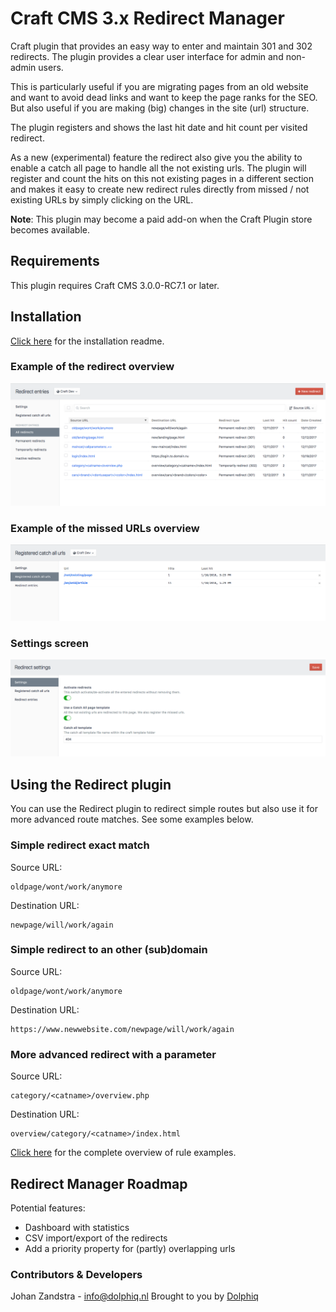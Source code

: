 # Craft CMS 3.x Redirect Manager

Craft plugin that provides an easy way to enter and maintain 301 and 302 redirects. The plugin provides a clear user interface for admin and non-admin users.

This is particularly useful if you are migrating pages from an old website and want to avoid dead links and want to keep the page ranks for the SEO. But also useful if you are making (big) changes in the site (url) structure.

The plugin registers and shows the last hit date and hit count per visited redirect.

As a new (experimental) feature the redirect also give you the ability to enable a catch all page to handle all the not existing urls. The plugin will register and count the hits on this not existing pages in a different section and makes it easy to create new redirect rules directly from missed / not existing URLs by simply clicking on the URL.

**Note**: This plugin may become a paid add-on when the Craft Plugin store becomes available.

## Requirements
This plugin requires Craft CMS 3.0.0-RC7.1 or later.

## Installation

[Click here](INSTALL.md) for the installation readme.

### Example of the redirect overview
![Screenshot](resources/screenshots/redirects_overview_example_rc5.png)

### Example of the missed URLs overview
![Screenshot](resources/screenshots/catchall_overview_example_rc5.png)

### Settings screen
![Screenshot](resources/screenshots/settings_overview_example_rc5.png)


## Using the Redirect plugin

You can use the Redirect plugin to redirect simple routes but also use it for more advanced route matches. See some examples below.

### Simple redirect exact match
Source URL:
```
oldpage/wont/work/anymore
```
Destination URL:
```
newpage/will/work/again
```

### Simple redirect to an other (sub)domain
Source URL:
```
oldpage/wont/work/anymore
```
Destination URL:
```
https://www.newwebsite.com/newpage/will/work/again
```

### More advanced redirect with a parameter
Source URL:
```
category/<catname>/overview.php
```
Destination URL:
```
overview/category/<catname>/index.html
```
[Click here](RULES.md) for the complete overview of rule examples.

## Redirect Manager Roadmap

Potential features:

* Dashboard with statistics
* CSV import/export of the redirects
* Add a priority property for (partly) overlapping urls


### Contributors & Developers
Johan Zandstra - info@dolphiq.nl
Brought to you by [Dolphiq](https://dolphiq.nl)
